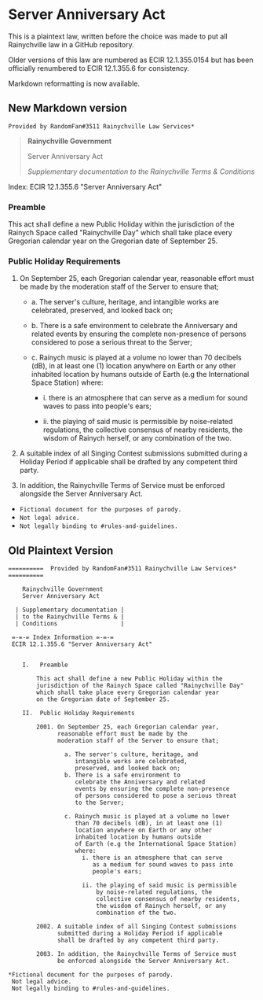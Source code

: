 # Server Anniversary Act

This is a plaintext law, written before the choice
was made to put all Rainychville law in a GitHub
repository.

Older versions of this law are numbered as ECIR 12.1.355.0154
but has been officially renumbered to ECIR 12.1.355.6 for
consistency.

Markdown reformatting is now available.

## New Markdown version
`Provided by RandomFan#3511 Rainychville Law Services*`

> **Rainychville Government**
>
> Server Anniversary Act
>
> *Supplementary documentation
> to the Rainychville Terms &
> Conditions*


Index: ECIR 12.1.355.6 "Server Anniversary Act"

### Preamble

This act shall define a new Public Holiday within the
jurisdiction of the Rainych Space called "Rainychville Day"
which shall take place every Gregorian calendar year
on the Gregorian date of September 25.

### Public Holiday Requirements

1. On September 25, each Gregorian calendar year,
reasonable effort must be made by the
moderation staff of the Server to ensure that;

   - a. The server's culture, heritage, and
                   intangible works are celebrated,
                   preserved, and looked back on;
   - b. There is a safe environment to celebrate the
   Anniversary and related events by ensuring the
   complete non-presence of persons considered to pose
   a serious threat to the Server;

   - c. Rainych music is played at a volume no lower than 70 decibels (dB), in at least one (1) location anywhere on Earth or any other inhabited location by humans outside  of Earth (e.g the International Space Station) where:
      - i. there is an atmosphere that can serve as a medium for sound waves to pass into people's ears;

      - ii. the playing of said music is permissible by
      noise-related regulations, the collective consensus
      of nearby residents, the wisdom of Rainych herself,
      or any combination of the two.

2. A suitable index of all Singing Contest
submissions submitted during a Holiday Period
if applicable shall be drafted by any competent
third party.

3. In addition, the Rainychville Terms of Service must be
enforced alongside the Server Anniversary Act.

- `Fictional document for the purposes of parody.`
- `Not legal advice.`
- `Not legally binding to #rules-and-guidelines.`

## Old Plaintext Version

```
==========  Provided by RandomFan#3511 Rainychville Law Services* ==========

    Rainychville Government
    Server Anniversary Act

  | Supplementary documentation |
  | to the Rainychville Terms & |
  | Conditions                  |

 =-=-= Index Information =-=-=
 ECIR 12.1.355.6 "Server Anniversary Act"


    I.   Preamble

        This act shall define a new Public Holiday within the
        jurisdiction of the Rainych Space called "Rainychville Day"
        which shall take place every Gregorian calendar year
        on the Gregorian date of September 25.

    II.  Public Holiday Requirements

        2001. On September 25, each Gregorian calendar year,
              reasonable effort must be made by the
              moderation staff of the Server to ensure that;

                a. The server's culture, heritage, and
                   intangible works are celebrated,
                   preserved, and looked back on;
                b. There is a safe environment to
                   celebrate the Anniversary and related
                   events by ensuring the complete non-presence
                   of persons considered to pose a serious threat
                   to the Server;

                c. Rainych music is played at a volume no lower
                   than 70 decibels (dB), in at least one (1)
                   location anywhere on Earth or any other
                   inhabited location by humans outside
                   of Earth (e.g the International Space Station)
                   where:
                     i. there is an atmosphere that can serve
                        as a medium for sound waves to pass into
                        people's ears;

                     ii. the playing of said music is permissible
                         by noise-related regulations, the
                         collective consensus of nearby residents,
                         the wisdom of Rainych herself, or any
                         combination of the two.

        2002. A suitable index of all Singing Contest submissions
              submitted during a Holiday Period if applicable
              shall be drafted by any competent third party.

        2003. In addition, the Rainychville Terms of Service must
              be enforced alongside the Server Anniversary Act.

*Fictional document for the purposes of parody.
 Not legal advice.
 Not legally binding to #rules-and-guidelines.

```